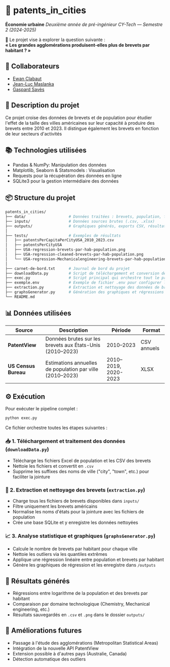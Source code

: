# 🔬 patents_in_cities

**Économie urbaine**    *Deuxième année de pré-ingénieur CY-Tech — Semestre 2 (2024-2025)*  

🎯 Le projet vise à explorer la question suivante :  
**« Les grandes agglomérations produisent-elles plus de brevets par habitant ? »**

## 🤝 Collaborateurs
- [Ewan Clabaut](https://github.com/Clab-ewan)  
- [Jean-Luc Maslanka](https://github.com/JEAN-LUC7)  
- [Gaspard Savès](https://github.com/gaspardsaves)

## 📄 Description du projet

Ce projet croise des données de brevets et de population pour étudier l'effet de la taille des villes américaines sur leur capacité à produire des brevets entre 2010 et 2023. Il distingue également les brevets en fonction de leur secteurs d'activités

## 📚 Technologies utilisées

- Pandas & NumPy: Manipulation des données
- Matplotlib, Seaborn & Statsmodels : Visualisation
- Requests pour la récupération des données en ligne
- SQLite3 pour la gestion intermédiaire des données

## 📦 Structure du projet

```bash
patents_in_cities/
├── data/                   # Données traitées : brevets, population, fusions
├── inputs/                 # Données sources brutes (.csv, .xlsx)
├── outputs/                # Graphiques générés, exports CSV, résultats finaux
│
├── tests/                  # Exemples de résultats
│   ├── patentsPerCapitaPerCityUSA_2010_2023.csv
│   ├── patentsPerCityUSA
│   ├── USA-regression-brevets-par-hab-population.png
│   ├── USA-regression-cleaned-brevets-par-hab-population.png
│   └── USA-regression-Mechanicalengineering-brevets-par-hab-population.png
│
├── carnet-de-bord.txt      # Journal de bord du projet
├── downloadData.py         # Script de téléchargement et conversion des données population
├── exec.py                 # Script principal qui orchestre tout le projet
├── exemple.env             # Exemple de fichier .env pour configurer l’API
├── extraction.py           # Extraction et nettoyage des données de brevets
├── graphsGenerator.py      # Génération des graphiques et régressions statistiques
└── README.md
```

## 📊 Données utilisées

| Source | Description | Période | Format |
|--------|-------------|---------|--------|
| **PatentView** | Données brutes sur les brevets aux États-Unis (2010–2023) | 2010–2023 | CSV annuels |
| **US Census Bureau** | Estimations annuelles de population par ville (2010–2023) | 2010–2019, 2020-2023 | XLSX |


## ⚙️ Exécution

Pour exécuter le pipeline complet :

```bash
python exec.py
```
Ce fichier orchestre toutes les étapes suivantes :

### 📥 1. Téléchargement et traitement des données (`downloadData.py`)
- Télécharge les fichiers Excel de population et les CSV des brevets
- Nettoie les fichiers et convertit en `.csv`
- Supprime les suffixes des noms de ville ("city", "town", etc.) pour faciliter la jointure

### 🧹 2. Extraction et nettoyage des brevets (`extraction.py`)
- Charge tous les fichiers de brevets disponibles dans `inputs/`
- Filtre uniquement les brevets américains
- Normalise les noms d'états pour la jointure avec les fichiers de population
- Crée une base SQLite et y enregistre les données nettoyées

### 📈 3. Analyse statistique et graphiques (`graphsGenerator.py`)
- Calcule le nombre de brevets par habitant pour chaque ville
- Nettoie les outliers via les quantiles extrêmes
- Applique une régression linéaire entre population et brevets par habitant
- Génère les graphiques de régression et les enregistre dans `/outputs`

## 🧪 Résultats générés

- Régressions entre logarithme de la population et des brevets par habitant
- Comparaison par domaine technologique (Chemistry, Mechanical engineering, etc.)
- Résultats sauvegardés en `.csv` et `.png` dans le dossier `outputs/`

## 🧭 Améliorations futures

- Passage à l'étude des agglomérations (Metropolitan Statistical Areas)
- Intégration de la nouvelle API PatentView 
- Extension possible à d'autres pays (Australie, Canada)
- Détection automatique des outliers